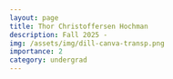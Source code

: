 ```yaml
---
layout: page
title: Thor Christoffersen Hochman
description: Fall 2025 -
img: /assets/img/dill-canva-transp.png
importance: 2
category: undergrad
---
```

